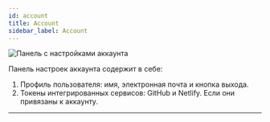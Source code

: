 ```yaml
---
id: account
title: Account
sidebar_label: Account
---
```


![Панель с настройками аккаунта](https://test-upl.quarkly.io/607d3473b99fb9001fcbcc16/images/docs-new-topbar-account.png?v=2021-05-15T12:36:18.146Z)

Панель настроек аккаунта содержит в себе:

1.  Профиль пользователя: имя, электронная почта и кнопка выхода.
2.  Токены интегрированных сервисов: GitHub и Netlify. Если они привязаны к аккаунту.

---
